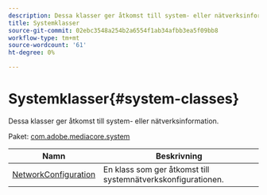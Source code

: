 ```yaml
---
description: Dessa klasser ger åtkomst till system- eller nätverksinformation.
title: Systemklasser
source-git-commit: 02ebc3548a254b2a6554f1ab34afbb3ea5f09bb8
workflow-type: tm+mt
source-wordcount: '61'
ht-degree: 0%

---
```


# Systemklasser{#system-classes}

Dessa klasser ger åtkomst till system- eller nätverksinformation.

Paket: [com.adobe.mediacore.system](https://help.adobe.com/en_US/primetime/api/psdk/asdoc-dhls_1.4/com/adobe/mediacore/system/package-detail.html)

| Namn | Beskrivning |
|---|---|
| [NetworkConfiguration](https://help.adobe.com/en_US/primetime/api/psdk/asdoc-dhls_1.4/com/adobe/mediacore/system/NetworkConfiguration.html) | En klass som ger åtkomst till systemnätverkskonfigurationen. |
